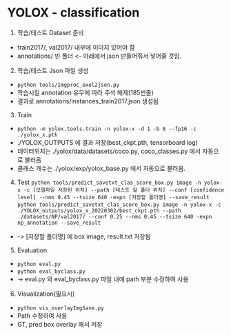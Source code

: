 # YOLOX - classification

1. 학습/테스트 Dataset 준비
- train2017/, val2017/ 내부에 이미지 있어야 함
- annotations/ 빈 폴더 <- 아래에서 json 만들어줘서 넣어줄 것임.

2. 학습/테스트 Json 파일 생성
- ```python tools/Imgproc_exel2json.py```
- 학습시킬 annotation 유무에 따라 주석 해제(185번줄)
- 결과로 annotations/instances_train2017.json 생성됨

3. Train
- ```python -m yolox.tools.train -n yolox-x -d 1 -b 8 --fp16 -c ./yolox_x.pth```
- ./YOLOX_OUTPUTS 에 결과 저장(best_ckpt.pth, tensorboard log)
- 데이터위치는 ./yolox/data/datasets/coco.py, coco_classes.py 에서 자동으로 불러옴
- 클래스 개수는 ./yolox/exp/yolox_base.py 에서 자동으로 불러옴.

4. Test
```python tools/predict_savetxt_clas_score_box.py image -n yolox-x -c [모델파일 저장된 위치] --path [테스트 할 폴더 위치] --conf [confidence level] --nms 0.45 --tsize 640 -expn [저장할 폴더명] --save_result```
```python tools/predict_savetxt_clas_score_box.py image -n yolox-x -c ./YOLOX_outputs/yolox_x_20220302/best_ckpt.pth --path ./datasets/NP/val2017/ --conf 0.25 --nms 0.45 --tsize 640 -expn np_annotation --save_result```
- -> [저장할 폴더명] 에 box image, result.txt 저장됨

5. Evaluation
- ```python eval.py```
- ```python eval_byclass.py```
- -> eval.py 와 eval_byclass.py 파일 내에 path 부분 수정하여 사용

6. Visualization(필요시)
- ```python vis_overlayImgSave.py```
- Path 수정하여 사용
- GT, pred box overlay 해서 저장
